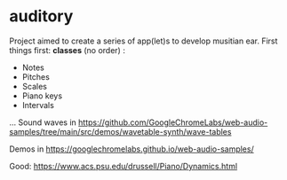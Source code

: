 # auditory
Project aimed to create a series of app(let)s to develop musitian ear.
First things first: **classes** (no order) :
- Notes
- Pitches
- Scales
- Piano keys
- Intervals

... 
Sound waves in https://github.com/GoogleChromeLabs/web-audio-samples/tree/main/src/demos/wavetable-synth/wave-tables

Demos in https://googlechromelabs.github.io/web-audio-samples/

Good: https://www.acs.psu.edu/drussell/Piano/Dynamics.html
